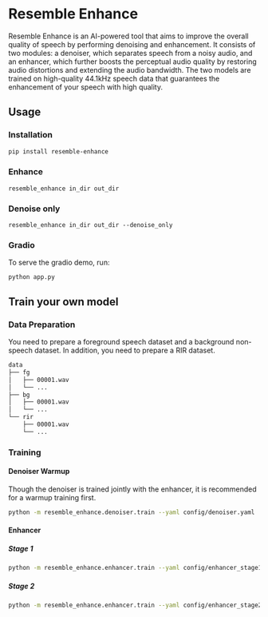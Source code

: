 # Resemble Enhance

Resemble Enhance is an AI-powered tool that aims to improve the overall quality of speech by performing denoising and enhancement. It consists of two modules: a denoiser, which separates speech from a noisy audio, and an enhancer, which further boosts the perceptual audio quality by restoring audio distortions and extending the audio bandwidth. The two models are trained on high-quality 44.1kHz speech data that guarantees the enhancement of your speech with high quality.

## Usage

### Installation

```bash
pip install resemble-enhance
```

### Enhance

```
resemble_enhance in_dir out_dir
```

### Denoise only

```
resemble_enhance in_dir out_dir --denoise_only
```

### Gradio

To serve the gradio demo, run:

```
python app.py
```

## Train your own model

### Data Preparation

You need to prepare a foreground speech dataset and a background non-speech dataset. In addition, you need to prepare a RIR dataset.

```bash
data
├── fg
│   ├── 00001.wav
│   └── ...
├── bg
│   ├── 00001.wav
│   └── ...
└── rir
    ├── 00001.wav
    └── ...
```

### Training

#### Denoiser Warmup

Though the denoiser is trained jointly with the enhancer, it is recommended for a warmup training first.

```bash
python -m resemble_enhance.denoiser.train --yaml config/denoiser.yaml
```

#### Enhancer

##### Stage 1

```bash
python -m resemble_enhance.enhancer.train --yaml config/enhancer_stage1.yaml
```

##### Stage 2

```bash
python -m resemble_enhance.enhancer.train --yaml config/enhancer_stage2.yaml
```
